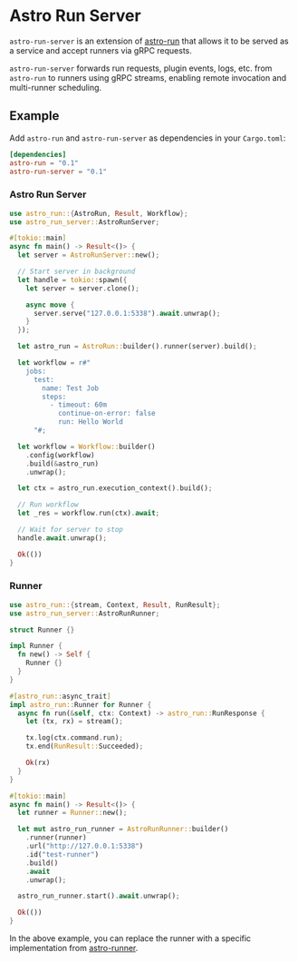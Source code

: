# Astro Run Server

`astro-run-server` is an extension of [astro-run](https://github.com/panghu-huang/astro-run) that allows it to be served as a service and accept runners via gRPC requests.

`astro-run-server` forwards run requests, plugin events, logs, etc. from `astro-run` to runners using gRPC streams, enabling remote invocation and multi-runner scheduling.

## Example

Add `astro-run` and `astro-run-server` as dependencies in your `Cargo.toml`:

```toml
[dependencies]
astro-run = "0.1"
astro-run-server = "0.1"
```

### Astro Run Server

```rust
use astro_run::{AstroRun, Result, Workflow};
use astro_run_server::AstroRunServer;

#[tokio::main]
async fn main() -> Result<()> {
  let server = AstroRunServer::new();

  // Start server in background
  let handle = tokio::spawn({
    let server = server.clone();

    async move {
      server.serve("127.0.0.1:5338").await.unwrap();
    }
  });

  let astro_run = AstroRun::builder().runner(server).build();

  let workflow = r#"
    jobs:
      test:
        name: Test Job
        steps:
          - timeout: 60m
            continue-on-error: false
            run: Hello World
      "#;

  let workflow = Workflow::builder()
    .config(workflow)
    .build(&astro_run)
    .unwrap();

  let ctx = astro_run.execution_context().build();

  // Run workflow
  let _res = workflow.run(ctx).await;

  // Wait for server to stop
  handle.await.unwrap();

  Ok(())
}
```

### Runner

```rust
use astro_run::{stream, Context, Result, RunResult};
use astro_run_server::AstroRunRunner;

struct Runner {}

impl Runner {
  fn new() -> Self {
    Runner {}
  }
}

#[astro_run::async_trait]
impl astro_run::Runner for Runner {
  async fn run(&self, ctx: Context) -> astro_run::RunResponse {
    let (tx, rx) = stream();

    tx.log(ctx.command.run);
    tx.end(RunResult::Succeeded);

    Ok(rx)
  }
}

#[tokio::main]
async fn main() -> Result<()> {
  let runner = Runner::new();

  let mut astro_run_runner = AstroRunRunner::builder()
    .runner(runner)
    .url("http://127.0.0.1:5338")
    .id("test-runner")
    .build()
    .await
    .unwrap();

  astro_run_runner.start().await.unwrap();

  Ok(())
}
```

In the above example, you can replace the runner with a specific implementation from [astro-runner](../runner).